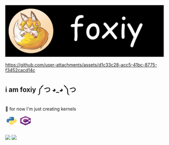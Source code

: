 <div>
      <img src='https://github.com/foxiyofox/foxiyofox/blob/master/foufou_banner.jpg'>
</div>


https://github.com/user-attachments/assets/d1c33c28-acc5-41bc-8775-f3452cacd14c


## i am foxiy ༼ つ ◕_◕ ༽つ

🦊 for now I'm just creating kernels



<div>
 <img align="center" alt="foufou-Python" height="30" width="40" src="https://raw.githubusercontent.com/devicons/devicon/master/icons/python/python-original.svg">
   <img align="center" alt="foufou-Csharp" height="30" width="40" src="https://raw.githubusercontent.com/devicons/devicon/master/icons/csharp/csharp-original.svg">
</div>

##
<div>
  <a href="https://instagram.com/willian_foxiy" target="_blank"><img src="https://img.shields.io/badge/-Instagram-%23E4405F?style=for-the-badge&logo=instagram&logoColor=white" target="_blank"></a>
   <a href="https://www.youtube.com/channel/UCCxjM6AiZ2VkSVzl2jaFf7A" target="_blank"><img src="https://img.shields.io/badge/YouTube-FF0000?style=for-the-badge&logo=youtube&logoColor=white" target="_blank"></a>
</div>
